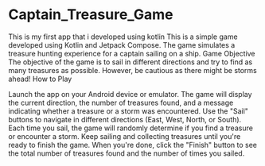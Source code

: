 # Captain_Treasure_Game
This is my first app that i developed using kotlin
This is a simple game developed using Kotlin and Jetpack Compose. The game simulates a treasure hunting experience for a captain sailing on a ship.
Game Objective
The objective of the game is to sail in different directions and try to find as many treasures as possible. However, be cautious as there might be storms ahead!
How to Play

Launch the app on your Android device or emulator.
The game will display the current direction, the number of treasures found, and a message indicating whether a treasure or a storm was encountered.
Use the "Sail" buttons to navigate in different directions (East, West, North, or South).
Each time you sail, the game will randomly determine if you find a treasure or encounter a storm.
Keep sailing and collecting treasures until you're ready to finish the game.
When you're done, click the "Finish" button to see the total number of treasures found and the number of times you sailed.
